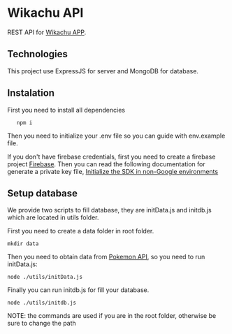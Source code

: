 # Wikachu API

REST API for [Wikachu APP](https://github.com/Mayko2003/wikachu-frontend).

## Technologies

This project use ExpressJS for server and MongoDB for database.

## Instalation

First you need to install all dependencies

```
   npm i
```

Then you need to initialize your .env file so you can guide with env.example file.

If you don't have firebase credentials, first you need to create a firebase project [Firebase](https://console.firebase.google.com/). Then you can read the following documentation for generate a private key file, [Initialize the SDK in non-Google environments](https://firebase.google.com/docs/admin/setup#initialize_the_sdk_in_non-google_environments)

## Setup database

We provide two scripts to fill database, they are initData.js and initdb.js which are located in utils folder.

First you need to create a data folder in root folder.

```
mkdir data
```

Then you need to obtain data from [Pokemon API](https://pokeapi.co/), so you need to run initData.js:

```
node ./utils/initData.js
```

Finally you can run initdb.js for fill your database.

```
node ./utils/initdb.js
```

NOTE: the commands are used if you are in the root folder, otherwise be sure to change the path
